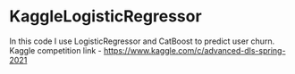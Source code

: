 # KaggleLogisticRegressor
In this code I use LogisticRegressor and CatBoost to predict user churn. Kaggle competition link - https://www.kaggle.com/c/advanced-dls-spring-2021
